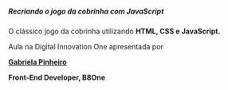 ##### Recriando o jogo da cobrinha com JavaScript

O clássico jogo da cobrinha utilizando **HTML, CSS e JavaScript.**

Aula na Digital Innovation One  apresentada por 

**[Gabriela Pinheiro](https://www.linkedin.com/in/gabrielapinheiro129/)**

**Front-End Developer, B8One**